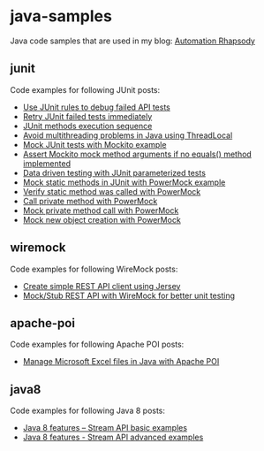# java-samples #

Java code samples that are used in my blog: <a href="http://automationrhapsody.com/">Automation Rhapsody</a>

## junit ##

Code examples for following JUnit posts:
* <a href="http://automationrhapsody.com/use-junit-rules-debug-failed-api-tests/">Use JUnit rules to debug failed API tests</a>
* <a href="http://automationrhapsody.com/retry-junit-failed-tests-immediatelly/">Retry JUnit failed tests immediately</a>
* <a href="http://automationrhapsody.com/junit-methods-execution-sequence/">JUnit methods execution sequence</a>
* <a href="http://automationrhapsody.com/avoid-multithreading-problems-java-using-threadlocal/">Avoid multithreading problems in Java using ThreadLocal</a>
* <a href="http://automationrhapsody.com/mock-junit-tests-mockito-example/">Mock JUnit tests with Mockito example</a>
* <a href="http://automationrhapsody.com/assert-mockito-mock-method-arguments-no-equals-method-implemented/">Assert Mockito mock method arguments if no equals() method implemented</a>
* <a href="http://automationrhapsody.com/data-driven-testing-junit-parameterized-tests/">Data driven testing with JUnit parameterized tests</a>
* <a href="http://automationrhapsody.com/mock-static-methods-junit-powermock-example/">Mock static methods in JUnit with PowerMock example</a>
* <a href="http://automationrhapsody.com/verify-static-method-called-powermock/">Verify static method was called with PowerMock</a>
* <a href="http://automationrhapsody.com/call-private-method-powermock/">Call private method with PowerMock</a>
* <a href="http://automationrhapsody.com/mock-private-method-call-powermock/">Mock private method call with PowerMock</a>
* <a href="http://automationrhapsody.com/mock-new-object-creation-powermock/">Mock new object creation with PowerMock</a>

## wiremock ##

Code examples for following WireMock posts:
* <a href="http://automationrhapsody.com/create-simple-rest-api-client-using-jersey/">Create simple REST API client using Jersey</a>
* <a href="http://automationrhapsody.com/mock-stub-rest-api-wiremock-better-unit-testing/">Mock/Stub REST API with WireMock for better unit testing</a>
 
## apache-poi ##

Code examples for following Apache POI posts:
* <a href="http://automationrhapsody.com/manage-microsoft-excel-files-java-apache-poi/">Manage Microsoft Excel files in Java with Apache POI</a>
 
## java8 ##

Code examples for following Java 8 posts:
* <a href="http://automationrhapsody.com/java-8-features-stream-api-basic-examples/">Java 8 features – Stream API basic examples</a>
* <a href="http://automationrhapsody.com/java-8-features-stream-api-advanced-examples/">Java 8 features - Stream API advanced examples</a>